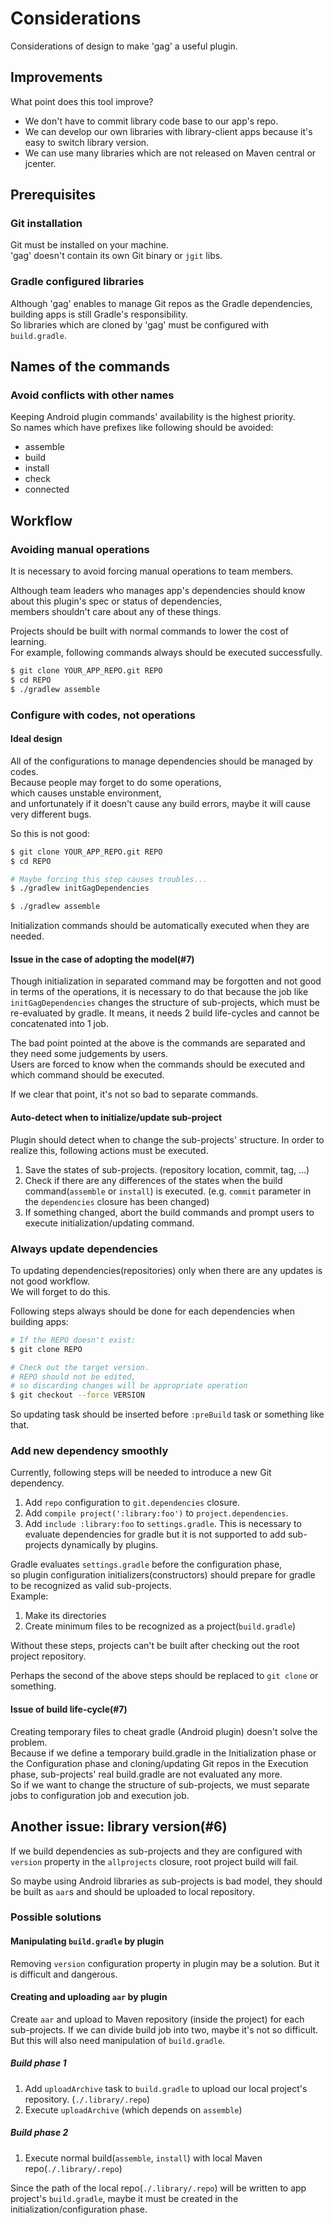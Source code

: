 # Considerations

Considerations of design to make 'gag' a useful plugin.

## Improvements

What point does this tool improve?

* We don't have to commit library code base to our app's repo.
* We can develop our own libraries with library-client apps because it's easy to switch library version.
* We can use many libraries which are not released on Maven central or jcenter.

## Prerequisites

### Git installation

Git must be installed on your machine.  
'gag' doesn't contain its own Git binary or `jgit` libs.  

### Gradle configured libraries

Although 'gag' enables to manage Git repos as the Gradle dependencies,  
building apps is still Gradle's responsibility.  
So libraries which are cloned by 'gag' must be configured with `build.gradle`.

## Names of the commands

### Avoid conflicts with other names

Keeping Android plugin commands' availability is the highest priority.  
So names which have prefixes like following should be avoided:

* assemble
* build
* install
* check
* connected

## Workflow

### Avoiding manual operations

It is necessary to avoid forcing manual operations to team members.

Although team leaders who manages app's dependencies should know about this plugin's spec or status of dependencies,  
members shouldn't care about any of these things.

Projects should be built with normal commands to lower the cost of learning.  
For example, following commands always should be executed successfully.

```sh
$ git clone YOUR_APP_REPO.git REPO
$ cd REPO
$ ./gradlew assemble
```

### Configure with codes, not operations

#### Ideal design

All of the configurations to manage dependencies should be managed by codes.  
Because people may forget to do some operations,  
which causes unstable environment,  
and unfortunately if it doesn't cause any build errors, maybe it will cause very different bugs.

So this is not good:

```sh
$ git clone YOUR_APP_REPO.git REPO
$ cd REPO

# Maybe forcing this step causes troubles...
$ ./gradlew initGagDependencies

$ ./gradlew assemble
```

Initialization commands should be automatically executed when they are needed.

#### Issue in the case of adopting the model(#7)

Though initialization in separated command may be forgotten and not good in terms of the operations, it is necessary to do that because the job like `initGagDependencies` changes the structure of sub-projects, which must be re-evaluated by gradle. It means, it needs 2 build life-cycles and cannot be concatenated into 1 job.

The bad point pointed at the above is the commands are separated and they need some judgements by users.  
Users are forced to know when the commands should be executed and which command should be executed.

If we clear that point, it's not so bad to separate commands.

#### Auto-detect when to initialize/update sub-project

Plugin should detect when to change the sub-projects' structure.
In order to realize this, following actions must be executed.

1. Save the states of sub-projects. (repository location, commit, tag, ...)
1. Check if there are any differences of the states when the build command(`assemble` or `install`) is executed. (e.g. `commit` parameter in the `dependencies` closure has been changed)
1. If something changed, abort the build commands and prompt users to execute initialization/updating command.

### Always update dependencies

To updating dependencies(repositories) only when there are any updates is not good workflow.  
We will forget to do this.

Following steps always should be done for each dependencies when building apps:

```sh
# If the REPO doesn't exist:
$ git clone REPO

# Check out the target version.
# REPO should not be edited,
# so discarding changes will be appropriate operation
$ git checkout --force VERSION
```

So updating task should be inserted before `:preBuild` task or something like that.

### Add new dependency smoothly

Currently, following steps will be needed to introduce a new Git dependency.

1. Add `repo` configuration to `git.dependencies` closure.
1. Add `compile project(':library:foo')` to `project.dependencies`.
1. Add `include :library:foo` to `settings.gradle`.
This is necessary to evaluate dependencies for gradle but it is not supported to add sub-projects dynamically by plugins.

Gradle evaluates `settings.gradle` before the configuration phase,  
so plugin configuration initializers(constructors) should prepare for gradle to be recognized as valid sub-projects.  
Example:

1. Make its directories
1. Create minimum files to be recognized as a project(`build.gradle`)

Without these steps, projects can't be built after checking out the root project repository.

Perhaps the second of the above steps should be replaced to `git clone` or something.

#### Issue of build life-cycle(#7)

Creating temporary files to cheat gradle (Android plugin) doesn't solve the problem.  
Because if we define a temporary build.gradle in the Initialization phase or the Configuration phase and cloning/updating Git repos in the Execution phase, sub-projects' real build.gradle are not evaluated any more.  
So if we want to change the structure of sub-projects, we must separate jobs to configuration job and execution job.

## Another issue: library version(#6)

If we build dependencies as sub-projects and they are configured with `version` property in the `allprojects` closure, root project build will fail.

So maybe using Android libraries as sub-projects is bad model, they should be built as `aar`s and should be uploaded to local repository.

### Possible solutions

#### Manipulating `build.gradle` by plugin

Removing `version` configuration property in plugin may be a solution.
But it is difficult and dangerous.

#### Creating and uploading `aar` by plugin

Create `aar` and upload to Maven repository (inside the project) for each sub-projects.
If we can divide build job into two, maybe it's not so difficult.
But this will also need manipulation of `build.gradle`.

##### Build phase 1

1. Add `uploadArchive` task to `build.gradle` to upload our local project's repository. (`./.library/.repo`)
1. Execute `uploadArchive` (which depends on `assemble`)

##### Build phase 2

1. Execute normal build(`assemble`, `install`) with local Maven repo(`./.library/.repo`)

Since the path of the local repo(`./.library/.repo`) will be written to app project's `build.gradle`, maybe it must be created in the initialization/configuration phase.